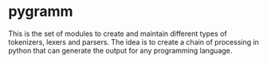 pygramm
=======

This is the set of modules to create and maintain different types of tokenizers, lexers and parsers. The idea is to create a chain of processing in python that can generate the output for any programming language. 
